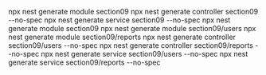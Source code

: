 npx nest generate module section09
npx nest generate controller section09 --no-spec
npx nest generate service section09 --no-spec
npx nest generate module section09
npx nest generate module section09/users
npx nest generate module section09/reports
npx nest generate controller section09/users --no-spec
npx nest generate controller section09/reports --no-spec
npx nest generate service section09/users --no-spec
npx nest generate service section09/reports --no-spec